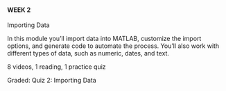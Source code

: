#### WEEK 2
Importing Data

In this module you’ll import data into MATLAB, customize the import options, and generate code to automate the process. You’ll also work with different types of data, such as numeric, dates, and text.

8 videos, 1 reading, 1 practice quiz


Graded: Quiz 2: Importing Data
